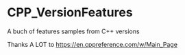 # CPP_VersionFeatures
A buch of features samples from C++ versions

Thanks A LOT to https://en.cppreference.com/w/Main_Page
